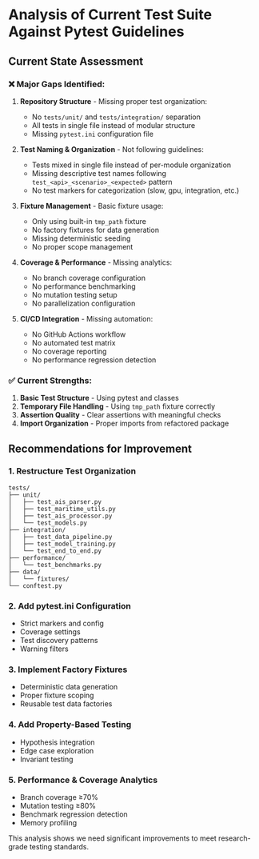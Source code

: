 # Analysis of Current Test Suite Against Pytest Guidelines

## Current State Assessment

### ❌ **Major Gaps Identified:**

1. **Repository Structure** - Missing proper test organization:
   - No `tests/unit/` and `tests/integration/` separation
   - All tests in single file instead of modular structure
   - Missing `pytest.ini` configuration file

2. **Test Naming & Organization** - Not following guidelines:
   - Tests mixed in single file instead of per-module organization
   - Missing descriptive test names following `test_<api>_<scenario>_<expected>` pattern
   - No test markers for categorization (slow, gpu, integration, etc.)

3. **Fixture Management** - Basic fixture usage:
   - Only using built-in `tmp_path` fixture
   - No factory fixtures for data generation
   - Missing deterministic seeding
   - No proper scope management

4. **Coverage & Performance** - Missing analytics:
   - No branch coverage configuration
   - No performance benchmarking
   - No mutation testing setup
   - No parallelization configuration

5. **CI/CD Integration** - Missing automation:
   - No GitHub Actions workflow
   - No automated test matrix
   - No coverage reporting
   - No performance regression detection

### ✅ **Current Strengths:**

1. **Basic Test Structure** - Using pytest and classes
2. **Temporary File Handling** - Using `tmp_path` fixture correctly
3. **Assertion Quality** - Clear assertions with meaningful checks
4. **Import Organization** - Proper imports from refactored package

## Recommendations for Improvement

### 1. **Restructure Test Organization**
```
tests/
├── unit/
│   ├── test_ais_parser.py
│   ├── test_maritime_utils.py
│   ├── test_ais_processor.py
│   └── test_models.py
├── integration/
│   ├── test_data_pipeline.py
│   ├── test_model_training.py
│   └── test_end_to_end.py
├── performance/
│   └── test_benchmarks.py
├── data/
│   └── fixtures/
└── conftest.py
```

### 2. **Add pytest.ini Configuration**
- Strict markers and config
- Coverage settings
- Test discovery patterns
- Warning filters

### 3. **Implement Factory Fixtures**
- Deterministic data generation
- Proper fixture scoping
- Reusable test data factories

### 4. **Add Property-Based Testing**
- Hypothesis integration
- Edge case exploration
- Invariant testing

### 5. **Performance & Coverage Analytics**
- Branch coverage ≥70%
- Mutation testing ≥80%
- Benchmark regression detection
- Memory profiling

This analysis shows we need significant improvements to meet research-grade testing standards.

